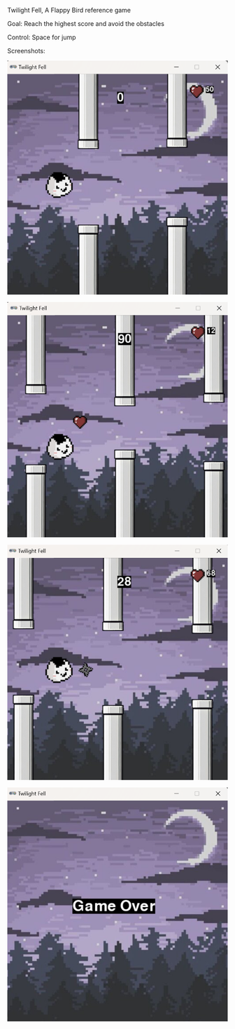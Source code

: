 Twilight Fell,
A Flappy Bird reference game

Goal: Reach the highest score and avoid the obstacles

Control: Space for jump

Screenshots:

![Game screen](https://raw.githubusercontent.com/kurrorro/Twilight-Fell/main/twilight_fell_1.png)

![Heart appearance](https://raw.githubusercontent.com/kurrorro/Twilight-Fell/main/twilight_fell_2.png)

![Enemy appearance](https://raw.githubusercontent.com/kurrorro/Twilight-Fell/main/twilight_fell_3.png)

![Game over](https://raw.githubusercontent.com/kurrorro/Twilight-Fell/main/twilight_fell_4.png)
